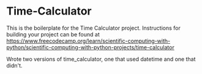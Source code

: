 # Time-Calculator
This is the boilerplate for the Time Calculator project. Instructions for building your project can be found at https://www.freecodecamp.org/learn/scientific-computing-with-python/scientific-computing-with-python-projects/time-calculator

Wrote two versions of time_calculator, one that used datetime and one that didn't.
